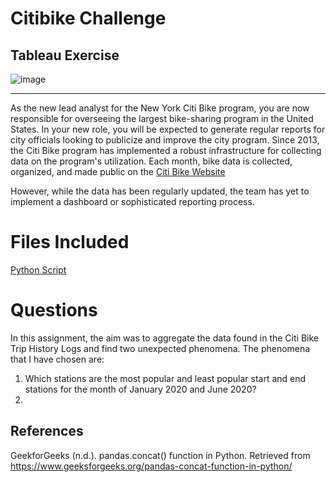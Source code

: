 # Citibike Challenge
## Tableau Exercise

![image](https://github.com/Colex317/citibike-challenge/assets/148498483/42486ccc-19c5-44f6-95df-4bbe1eafda96)

-------------------------------------------------------------------------------------------------------------------------------
As the new lead analyst for the New York Citi Bike program, you are now responsible for overseeing the largest bike-sharing program in the United States. In your new role, you will be expected to generate regular reports for city officials looking to publicize and improve the city program. Since 2013, the Citi Bike program has implemented a robust infrastructure for collecting data on the program's utilization. Each month, bike data is collected, organized, and made public on the [Citi Bike Website](https://citibikenyc.com/system-data)

However, while the data has been regularly updated, the team has yet to implement a dashboard or sophisticated reporting process. 

# Files Included
[Python Script](https://github.com/Colex317/citibike-challenge/blob/main/citibike_data.ipynb)



# Questions
In this assignment, the aim was to aggregate the data found in the Citi Bike Trip History Logs and find two unexpected phenomena. The phenomena that I have chosen are:
1. Which stations are the most popular and least popular start and end stations for the month of January 2020 and June 2020?
2. 


## References
GeekforGeeks (n.d.). pandas.concat() function in Python. Retrieved from https://www.geeksforgeeks.org/pandas-concat-function-in-python/
